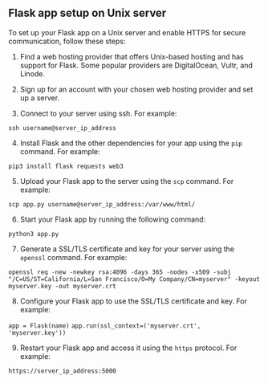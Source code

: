 ## Flask app setup on Unix server

To set up your Flask app on a Unix server and enable HTTPS for secure communication, follow these steps:

1. Find a web hosting provider that offers Unix-based hosting and has support for Flask. Some popular providers are DigitalOcean, Vultr, and Linode.

2. Sign up for an account with your chosen web hosting provider and set up a server.

3. Connect to your server using ssh. For example:

```ssh username@server_ip_address```


4. Install Flask and the other dependencies for your app using the `pip` command. For example:

```pip3 install flask requests web3```

5. Upload your Flask app to the server using the `scp` command. For example:

```scp app.py username@server_ip_address:/var/www/html/```


6. Start your Flask app by running the following command:

```python3 app.py```


7. Generate a SSL/TLS certificate and key for your server using the `openssl` command. For example:

```openssl req -new -newkey rsa:4096 -days 365 -nodes -x509 -subj "/C=US/ST=California/L=San Francisco/O=My Company/CN=myserver" -keyout myserver.key -out myserver.crt```


8. Configure your Flask app to use the SSL/TLS certificate and key. For example:

```app = Flask(name)```
```app.run(ssl_context=('myserver.crt', 'myserver.key'))```


9. Restart your Flask app and access it using the `https` protocol. For example:

```https://server_ip_address:5000```

